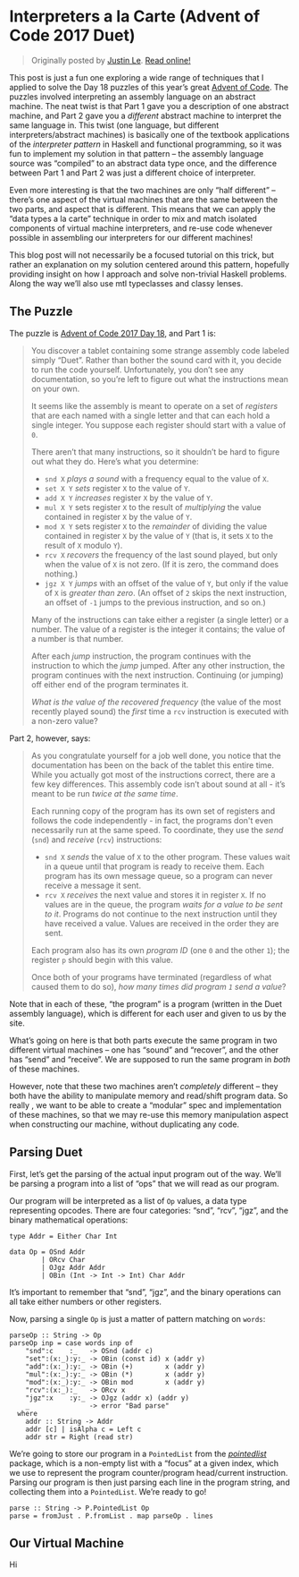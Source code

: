 Interpreters a la Carte (Advent of Code 2017 Duet)
==================================================

> Originally posted by [Justin Le](https://blog.jle.im/).
> [Read online!](https://blog.jle.im/entry/interpreters-a-la-carte.html)

This post is just a fun one exploring a wide range of techniques that I applied
to solve the Day 18 puzzles of this year’s great [Advent of
Code](http://adventofcode.com/2017). The puzzles involved interpreting an
assembly language on an abstract machine. The neat twist is that Part 1 gave you
a description of one abstract machine, and Part 2 gave you a *different*
abstract machine to interpret the same language in. This twist (one language,
but different interpreters/abstract machines) is basically one of the textbook
applications of the *interpreter pattern* in Haskell and functional programming,
so it was fun to implement my solution in that pattern – the assembly language
source was “compiled” to an abstract data type once, and the difference between
Part 1 and Part 2 was just a different choice of interpreter.

Even more interesting is that the two machines are only “half different” –
there’s one aspect of the virtual machines that are the same between the two
parts, and aspect that is different. This means that we can apply the “data
types a la carte” technique in order to mix and match isolated components of
virtual machine interpreters, and re-use code whenever possible in assembling
our interpreters for our different machines!

This blog post will not necessarily be a focused tutorial on this trick, but
rather an explanation on my solution centered around this pattern, hopefully
providing insight on how I approach and solve non-trivial Haskell problems.
Along the way we’ll also use mtl typeclasses and classy lenses.

The Puzzle
----------

The puzzle is [Advent of Code 2017 Day 18](http://adventofcode.com/2017/day/18),
and Part 1 is:

> You discover a tablet containing some strange assembly code labeled simply
> “Duet”. Rather than bother the sound card with it, you decide to run the code
> yourself. Unfortunately, you don’t see any documentation, so you’re left to
> figure out what the instructions mean on your own.
>
> It seems like the assembly is meant to operate on a set of *registers* that
> are each named with a single letter and that can each hold a single integer.
> You suppose each register should start with a value of `0`.
>
> There aren’t that many instructions, so it shouldn’t be hard to figure out
> what they do. Here’s what you determine:
>
> -   `snd X` *plays a sound* with a frequency equal to the value of `X`.
> -   `set X Y` *sets* register `X` to the value of `Y`.
> -   `add X Y` *increases* register `X` by the value of `Y`.
> -   `mul X Y` sets register `X` to the result of *multiplying* the value
>     contained in register `X` by the value of `Y`.
> -   `mod X Y` sets register `X` to the *remainder* of dividing the value
>     contained in register `X` by the value of `Y` (that is, it sets `X` to the
>     result of `X` modulo `Y`).
> -   `rcv X` *recovers* the frequency of the last sound played, but only when
>     the value of `X` is not zero. (If it is zero, the command does nothing.)
> -   `jgz X Y` *jumps* with an offset of the value of `Y`, but only if the
>     value of `X` is *greater than zero*. (An offset of `2` skips the next
>     instruction, an offset of `-1` jumps to the previous instruction, and so
>     on.)
>
> Many of the instructions can take either a register (a single letter) or a
> number. The value of a register is the integer it contains; the value of a
> number is that number.
>
> After each *jump* instruction, the program continues with the instruction to
> which the *jump* jumped. After any other instruction, the program continues
> with the next instruction. Continuing (or jumping) off either end of the
> program terminates it.
>
> *What is the value of the recovered frequency* (the value of the most recently
> played sound) the *first* time a `rcv` instruction is executed with a non-zero
> value?

Part 2, however, says:

> As you congratulate yourself for a job well done, you notice that the
> documentation has been on the back of the tablet this entire time. While you
> actually got most of the instructions correct, there are a few key
> differences. This assembly code isn’t about sound at all - it’s meant to be
> run *twice at the same time*.
>
> Each running copy of the program has its own set of registers and follows the
> code independently - in fact, the programs don't even necessarily run at the
> same speed. To coordinate, they use the *send* (`snd`) and *receive* (`rcv`)
> instructions:
>
> -   `snd X` *sends* the value of `X` to the other program. These values wait
>     in a queue until that program is ready to receive them. Each program has
>     its own message queue, so a program can never receive a message it sent.
> -   `rcv X` *receives* the next value and stores it in register `X`. If no
>     values are in the queue, the program *waits for a value to be sent to it*.
>     Programs do not continue to the next instruction until they have received
>     a value. Values are received in the order they are sent.
>
> Each program also has its own *program ID* (one `0` and the other `1`); the
> register `p` should begin with this value.
>
> Once both of your programs have terminated (regardless of what caused them to
> do so), *how many times did program `1` send a value*?

Note that in each of these, “the program” is a program (written in the Duet
assembly language), which is different for each user and given to us by the
site.

What’s going on here is that both parts execute the same program in two
different virtual machines – one has “sound” and “recover”, and the other has
“send” and “receive”. We are supposed to run the same program in *both* of these
machines.

However, note that these two machines aren’t *completely* different – they both
have the ability to manipulate memory and read/shift program data. So really ,
we want to be able to create a “modular” spec and implementation of these
machines, so that we may re-use this memory manipulation aspect when
constructing our machine, without duplicating any code.

Parsing Duet
------------

First, let’s get the parsing of the actual input program out of the way. We’ll
be parsing a program into a list of “ops” that we will read as our program.

Our program will be interpreted as a list of `Op` values, a data type
representing opcodes. There are four categories: “snd”, “rcv”, “jgz”, and the
binary mathematical operations:

``` {.haskell}
type Addr = Either Char Int

data Op = OSnd Addr
        | ORcv Char
        | OJgz Addr Addr
        | OBin (Int -> Int -> Int) Char Addr
```

It’s important to remember that “snd”, “jgz”, and the binary operations can all
take either numbers or other registers.

Now, parsing a single `Op` is just a matter of pattern matching on `words`:

``` {.haskell}
parseOp :: String -> Op
parseOp inp = case words inp of
    "snd":c    :_   -> OSnd (addr c)
    "set":(x:_):y:_ -> OBin (const id) x (addr y)
    "add":(x:_):y:_ -> OBin (+)        x (addr y)
    "mul":(x:_):y:_ -> OBin (*)        x (addr y)
    "mod":(x:_):y:_ -> OBin mod        x (addr y)
    "rcv":(x:_):_   -> ORcv x
    "jgz":x    :y:_ -> OJgz (addr x) (addr y)
    _               -> error "Bad parse"
  where
    addr :: String -> Addr
    addr [c] | isAlpha c = Left c
    addr str = Right (read str)
```

We’re going to store our program in a `PointedList` from the
*[pointedlist](http://hackage.haskell.org/package/pointedlist)* package, which
is a non-empty list with a “focus” at a given index, which we use to represent
the program counter/program head/current instruction. Parsing our program is
then just parsing each line in the program string, and collecting them into a
`PointedList`. We’re ready to go!

``` {.haskell}
parse :: String -> P.PointedList Op
parse = fromJust . P.fromList . map parseOp . lines
```

Our Virtual Machine
-------------------

Hi
